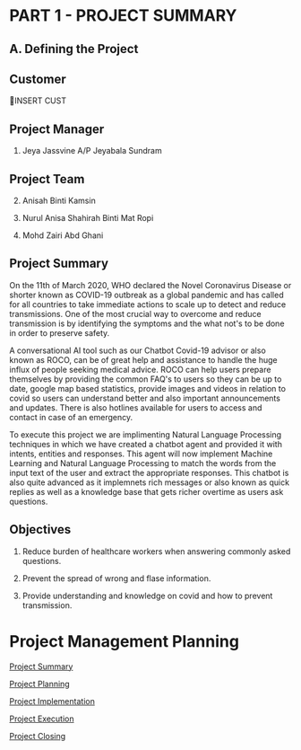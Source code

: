 # PART 1 - PROJECT SUMMARY

## A. Defining the Project 

## Customer 

🔴INSERT CUST
  
## Project Manager

1. Jeya Jassvine A/P Jeyabala Sundram

## Project Team

2. Anisah Binti Kamsin

3. Nurul Anisa Shahirah Binti Mat Ropi 

4. Mohd Zairi Abd Ghani

## Project Summary

On the 11th of March 2020, WHO declared the Novel Coronavirus Disease or shorter known as COVID-19  outbreak as a global pandemic
and has called for all countries to take immediate actions to scale up to detect and reduce transmissions. One of the most crucial way to overcome and reduce transmission
is by identifying the symptoms and the what not's to be done in order to preserve safety.

A conversational AI tool such as our Chatbot Covid-19 advisor or also known as ROCO, can be of great help and assistance to handle the huge influx of people seeking medical advice. ROCO can help users prepare themselves by providing the common FAQ's to users so they can be up to date, google map based statistics, provide images and videos in relation to covid so users can understand better and also important announcements and updates. There is also hotlines available for users to access and contact in case of an emergency. 

To execute this project we are implimenting Natural Language Processing techniques in which we have created a chatbot agent and provided it with intents, entities and responses. This agent will now implement Machine Learning and Natural Language Processing to match the words from the input text of the user and extract the appropriate responses. This chatbot is also quite advanced as it implemnets rich messages or also known as quick replies as well as a knowledge base that gets richer overtime as  users ask questions.

## Objectives

1. Reduce burden of healthcare workers when answering commonly asked questions.

2. Prevent the spread of wrong and flase information.

3. Provide understanding and knowledge on covid and how to prevent transmission.

# Project Management Planning

[Project Summary]()

[Project Planning]()

[Project Implementation]()

[Project Execution]()

[Project Closing]()
